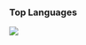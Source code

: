 ###   Top Languages

![](https://github-readme-stats.vercel.app/api/top-langs/?username=JIeJaitt&layout=compact&theme=dark)
